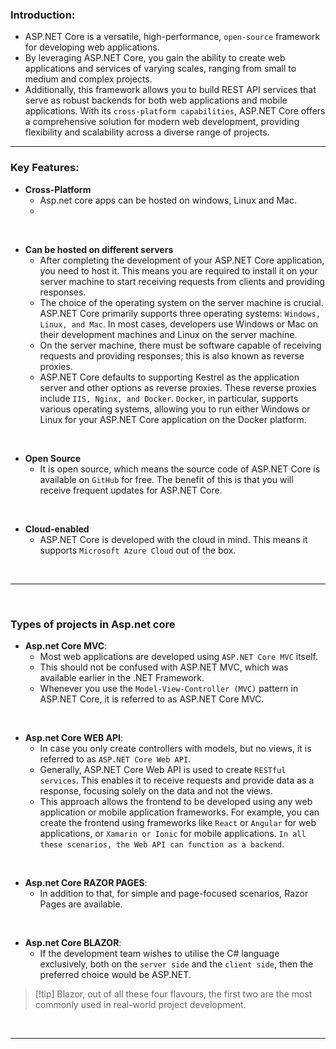 
### **Introduction**:

- ASP.NET Core is a versatile, high-performance, `open-source` framework for developing web applications. 
- By leveraging ASP.NET Core, you gain the ability to create web applications and services of varying scales, ranging from small to medium and complex projects. 
- Additionally, this framework allows you to build REST API services that serve as robust backends for both web applications and mobile applications. With its `cross-platform capabilities`, ASP.NET Core offers a comprehensive solution for modern web development, providing flexibility and scalability across a diverse range of projects.


---

### **Key Features**:

- **Cross-Platform**
	- Asp.net core apps can be hosted on windows, Linux and Mac. 
	- 
	  
<br>

- **Can be hosted on different servers**
	- After completing the development of your ASP.NET Core application, you need to host it. This means you are required to install it on your server machine to start receiving requests from clients and providing responses. 
	- The choice of the operating system on the server machine is crucial. ASP.NET Core primarily supports three operating systems: `Windows, Linux, and Mac`. In most cases, developers use Windows or Mac on their development machines and Linux on the server machine.
	- On the server machine, there must be software capable of receiving requests and providing responses; this is also known as reverse proxies. 
	- ASP.NET Core defaults to supporting Kestrel as the application server and other options as reverse proxies. These reverse proxies include `IIS, Nginx, and Docker`. 
	  `Docker`, in particular, supports various operating systems, allowing you to run either Windows or Linux for your ASP.NET Core application on the Docker platform.

<br>

- **Open Source**
	- It is open source, which means the source code of ASP.NET Core is available on `GitHub` for free. The benefit of this is that you will receive frequent updates for ASP.NET Core.

<br>

- **Cloud-enabled**
	- ASP.NET Core is developed with the cloud in mind. This means it supports `Microsoft Azure Cloud` out of the box.

<br>


---

<br>


### **Types of projects in Asp.net core**

- **Asp.net Core MVC**:
	- Most web applications are developed using `ASP.NET Core MVC` itself. 
	- This should not be confused with ASP.NET MVC, which was available earlier in the .NET Framework. 
	- Whenever you use the `Model-View-Controller (MVC)` pattern in ASP.NET Core, it is referred to as ASP.NET Core MVC.

<br>

- **Asp.net Core WEB API**:
	- In case you only create controllers with models, but no views, it is referred to as `ASP.NET Core Web API`. 
	- Generally, ASP.NET Core Web API is used to create `RESTful services`. 
	  This enables it to receive requests and provide data as a response, focusing solely on the data and not the views. 
	- This approach allows the frontend to be developed using any web application or mobile application frameworks. 
	  For example, you can create the frontend using frameworks like `React` or `Angular` for web applications, or `Xamarin or Ionic` for mobile applications. 
	  `In all these scenarios, the Web API can function as a backend`.

<br>

- **Asp.net Core RAZOR PAGES**:
	- In addition to that, for simple and page-focused scenarios, Razor Pages are available.

<br>

- **Asp.net Core BLAZOR**:
	- If the development team wishes to utilise the C# language exclusively, both on the `server side` and the `client side`, then the preferred choice would be ASP.NET.

>[!tip] Blazor, out of all these four flavours, the first two are the most commonly used in real-world project development.


<br>

---

<br>

